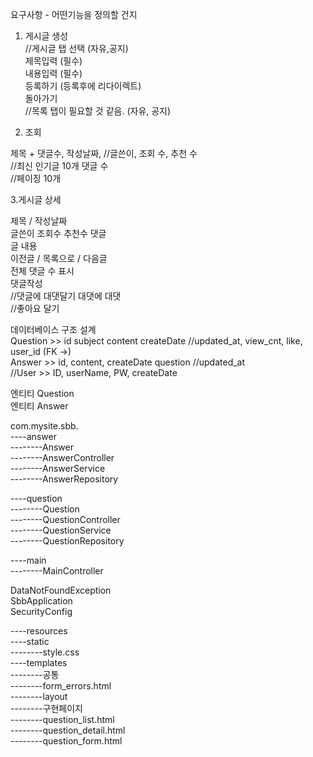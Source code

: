 요구사항 - 어떤기능을 정의할 건지 <br>

1. 게시글 생성 <br>
//게시글 탭 선택 (자유,공지) <br>
제목입력 (필수) <br>
내용입력 (필수) <br>
등록하기 (등록후에 리다이렉트) <br>
돌아가기 <br>
//목록 탭이 필요할 것 같음. (자유, 공지) <br>


2. 조회 <br>

제목 + 댓글수,  작성날짜, //글쓴이, 조회 수, 추천 수 <br>
//최신 인기글 10개 댓글 수 <br>
//페이징 10개 <br>


3.게시글 상세 <br>

제목 / 작성날짜 <br>
글쓴이 조회수 추천수 댓글 <br>
글 내용 <br>
이전글 / 목록으로 / 다음글 <br>
전체 댓글 수 표시 <br>
댓글작성 <br>
//댓글에 대댓달기 대댓에 대댓 <br>
//좋아요 달기 <br>


데이터베이스 구조 설계 <br>
Question >> id subject content createDate  //updated_at, view_cnt, like, user_id (FK →) <br>
Answer >> id, content, createDate question //updated_at <br>
//User >> ID, userName, PW, createDate <br>

엔티티 Question <br>
엔티티 Answer <br>



com.mysite.sbb. <br>
----answer <br>
--------Answer <br>
--------AnswerController <br>
--------AnswerService <br>
--------AnswerRepository <br>
    
----question <br>
--------Question  <br>
--------QuestionController <br>
--------QuestionService <br>
--------QuestionRepository <br>
  
----main <br>
--------MainController    <br>

DataNotFoundException <br>
SbbApplication <br>
SecurityConfig <br>

----resources<br>
----static<br>
--------style.css <br>
----templates <br>
--------공통 <br>
--------form_errors.html <br>
--------layout <br>
--------구현페이지 <br>
--------question_list.html <br>
--------question_detail.html <br>
--------question_form.html <br>



    
  
